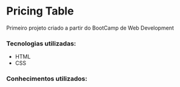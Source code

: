 # Pricing Table 
Primeiro projeto criado a partir do BootCamp de Web Development

### Tecnologias utilizadas:
- HTML
- CSS

### Conhecimentos utilizados:

